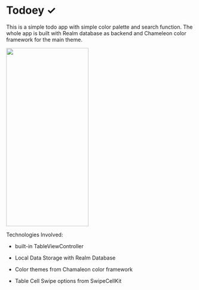 # Todoey ✓

This is a simple todo app with simple color palette and search function.  The whole app is built with Realm database as backend and Chameleon color framework for the main theme.

<img src="media/demo_original.gif" width="220" height="478">

Technologies Involved:

- built-in TableViewController

- Local Data Storage with Realm Database
- Color themes from Chamaleon color framework
- Table Cell Swipe options from SwipeCellKit